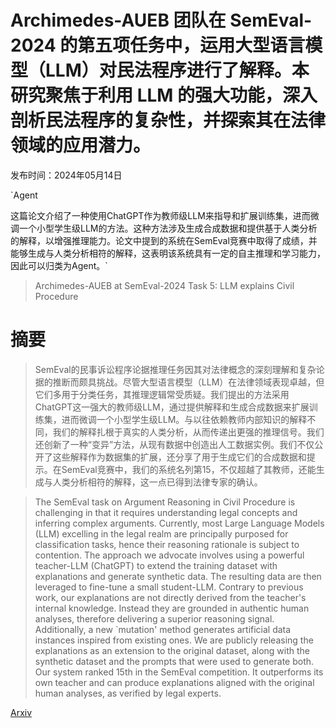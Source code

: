 # Archimedes-AUEB 团队在 SemEval-2024 的第五项任务中，运用大型语言模型（LLM）对民法程序进行了解释。本研究聚焦于利用 LLM 的强大功能，深入剖析民法程序的复杂性，并探索其在法律领域的应用潜力。

发布时间：2024年05月14日

`Agent

这篇论文介绍了一种使用ChatGPT作为教师级LLM来指导和扩展训练集，进而微调一个小型学生级LLM的方法。这种方法涉及生成合成数据和提供基于人类分析的解释，以增强推理能力。论文中提到的系统在SemEval竞赛中取得了成绩，并能够生成与人类分析相符的解释，这表明该系统具有一定的自主推理和学习能力，因此可以归类为Agent。`

> Archimedes-AUEB at SemEval-2024 Task 5: LLM explains Civil Procedure

# 摘要

> SemEval的民事诉讼程序论据推理任务因其对法律概念的深刻理解和复杂论据的推断而颇具挑战。尽管大型语言模型（LLM）在法律领域表现卓越，但它们多用于分类任务，其推理逻辑常受质疑。我们提出的方法采用ChatGPT这一强大的教师级LLM，通过提供解释和生成合成数据来扩展训练集，进而微调一个小型学生级LLM。与以往依赖教师内部知识的解释不同，我们的解释扎根于真实的人类分析，从而传递出更强的推理信号。我们还创新了一种“变异”方法，从现有数据中创造出人工数据实例。我们不仅公开了这些解释作为数据集的扩展，还分享了用于生成它们的合成数据和提示。在SemEval竞赛中，我们的系统名列第15，不仅超越了其教师，还能生成与人类分析相符的解释，这一点已得到法律专家的确认。

> The SemEval task on Argument Reasoning in Civil Procedure is challenging in that it requires understanding legal concepts and inferring complex arguments. Currently, most Large Language Models (LLM) excelling in the legal realm are principally purposed for classification tasks, hence their reasoning rationale is subject to contention. The approach we advocate involves using a powerful teacher-LLM (ChatGPT) to extend the training dataset with explanations and generate synthetic data. The resulting data are then leveraged to fine-tune a small student-LLM. Contrary to previous work, our explanations are not directly derived from the teacher's internal knowledge. Instead they are grounded in authentic human analyses, therefore delivering a superior reasoning signal. Additionally, a new `mutation' method generates artificial data instances inspired from existing ones. We are publicly releasing the explanations as an extension to the original dataset, along with the synthetic dataset and the prompts that were used to generate both. Our system ranked 15th in the SemEval competition. It outperforms its own teacher and can produce explanations aligned with the original human analyses, as verified by legal experts.

[Arxiv](https://arxiv.org/abs/2405.08502)